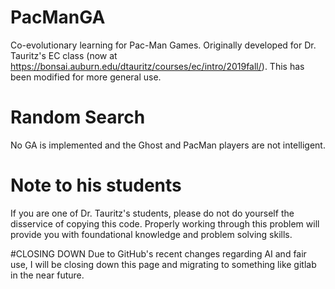# PacManGA
Co-evolutionary learning for Pac-Man Games. Originally developed for Dr. Tauritz's EC class (now at https://bonsai.auburn.edu/dtauritz/courses/ec/intro/2019fall/). This has been modified for more general use.

# Random Search
No GA is implemented and the Ghost and PacMan players are not intelligent.

# Note to his students
If you are one of Dr. Tauritz's students, please do not do yourself the disservice of copying this code. Properly working through this problem will provide you with foundational knowledge and problem solving skills.

#CLOSING DOWN
Due to GitHub's recent changes regarding AI and fair use, I will be closing down this page and migrating to something like gitlab in the near future.
